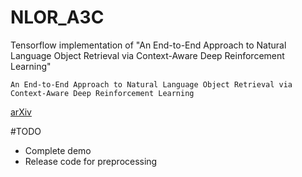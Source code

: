 # NLOR_A3C
Tensorflow implementation of "An End-to-End Approach to Natural Language Object Retrieval via Context-Aware Deep Reinforcement Learning"

```
An End-to-End Approach to Natural Language Object Retrieval via Context-Aware Deep Reinforcement Learning
```

[arXiv](https://arxiv.org/abs/1703.07579)

#TODO
- Complete demo
- Release code for preprocessing
